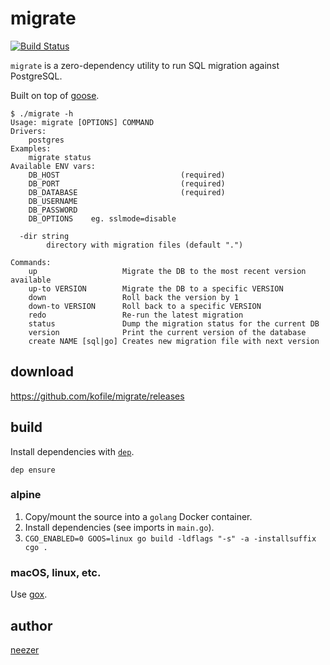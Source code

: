 # migrate

[![Build Status](https://ci.neezer.info/api/badges/kofile/migrate/status.svg)](https://ci.neezer.info/kofile/migrate)

`migrate` is a zero-dependency utility to run SQL migration against PostgreSQL.

Built on top of [goose](https://github.com/pressly/goose).

```
$ ./migrate -h
Usage: migrate [OPTIONS] COMMAND
Drivers:
    postgres
Examples:
    migrate status
Available ENV vars:
    DB_HOST                           (required)
    DB_PORT                           (required)
    DB_DATABASE                       (required)
    DB_USERNAME
    DB_PASSWORD
    DB_OPTIONS    eg. sslmode=disable

  -dir string
        directory with migration files (default ".")

Commands:
    up                   Migrate the DB to the most recent version available
    up-to VERSION        Migrate the DB to a specific VERSION
    down                 Roll back the version by 1
    down-to VERSION      Roll back to a specific VERSION
    redo                 Re-run the latest migration
    status               Dump the migration status for the current DB
    version              Print the current version of the database
    create NAME [sql|go] Creates new migration file with next version
```

## download

https://github.com/kofile/migrate/releases

## build

Install dependencies with [`dep`](https://golang.github.io/dep/).

```
dep ensure
```

### alpine

1. Copy/mount the source into a `golang` Docker container.
2. Install dependencies (see imports in `main.go`).
3. `CGO_ENABLED=0 GOOS=linux go build -ldflags "-s" -a -installsuffix cgo .`

### macOS, linux, etc.

Use [gox](https://github.com/mitchellh/gox).

## author

[neezer](https://github.com/neezer/)
